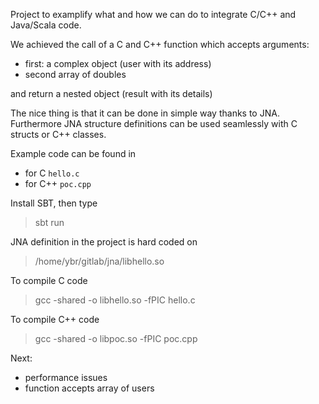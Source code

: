 Project to examplify what and how we can do to integrate C/C++ and Java/Scala code.

We achieved the call of a C and C++ function which accepts arguments:
- first: a complex object (user with its address)
- second array of doubles

and return a nested object (result with its details)

The nice thing is that it can be done in simple way thanks to JNA. Furthermore JNA structure definitions can be used seamlessly with C structs or C++ classes.

Example code can be found in
- for C `hello.c`
- for C++ `poc.cpp`

Install SBT, then type
> sbt run

JNA definition in the project is hard coded on
> /home/ybr/gitlab/jna/libhello.so

To compile C code
> gcc -shared -o libhello.so -fPIC hello.c

To compile C++ code
> gcc -shared -o libpoc.so -fPIC poc.cpp

Next:
- performance issues
- function accepts array of users
